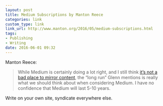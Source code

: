 ```yaml
---
layout: post
title: Medium Subscriptions by Manton Reece
categories: link
custom_type: link
link_url: http://www.manton.org/2016/05/medium-subscriptions.html
tags:
- Publishing
- Writing
date: 2016-06-01 09:32
---
```

Manton Reece:

> While Medium is certainly doing a lot right, and I still think [it’s not a bad place to mirror content](http://www.manton.org/2016/01/silos-as-shortcuts.html), the “long run” Glenn mentions is really what we should think about when considering Medium. I have no confidence that Medium will last 5-10 years.

Write on your own site, syndicate everywhere else.